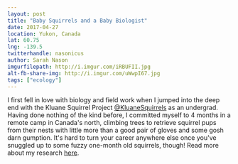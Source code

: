 ```yaml
---
layout: post
title: "Baby Squirrels and a Baby Biologist"
date: 2017-04-27
location: Yukon, Canada
lat: 60.75
lng: -139.5
twitterhandle: nasonicus
author: Sarah Nason
imgurfilepath: http://i.imgur.com/iRBUFII.jpg
alt-fb-share-img: http://i.imgur.com/uWwpI67.jpg
tags: ["ecology"]
---
```

	
I first fell in love with biology and field work when I jumped into the deep end with the Kluane Squirrel Project [@KluaneSquirrels](http://twitter.com/@KluaneSquirrels) as an undergrad. Having done nothing of the kind before, I committed myself to 4 months in a remote camp in Canada's north, climbing trees to retrieve squirrel pups from their nests with little more than a good pair of gloves and some gosh darn gumption. It's hard to turn your career anywhere else once you've snuggled up to some fuzzy one-month old squirrels, though! Read more about my research [here](https://sarahnason.wordpress.com).